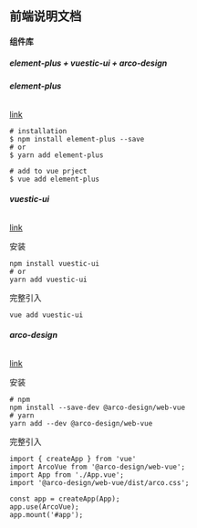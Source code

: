 ## 前端说明文档

#### 组件库

##### **element-plus + vuestic-ui + arco-design**

###### **element-plus**

[link](https://element-plus.gitee.io/zh-CN/component/border.html)

```
# installation
$ npm install element-plus --save
# or
$ yarn add element-plus

# add to vue prject
$ vue add element-plus
```

###### **vuestic-ui**

[link](https://vuestic.dev/en/getting-started/installation)

安装

```
npm install vuestic-ui
# or
yarn add vuestic-ui
```

完整引入

```
vue add vuestic-ui
```

###### **arco-design**

[link](https://arco.design/vue/docs/start)

安装

```
# npm
npm install --save-dev @arco-design/web-vue
# yarn
yarn add --dev @arco-design/web-vue 
```

完整引入

```
import { createApp } from 'vue'
import ArcoVue from '@arco-design/web-vue';
import App from './App.vue';
import '@arco-design/web-vue/dist/arco.css';

const app = createApp(App);
app.use(ArcoVue);
app.mount('#app');
```

